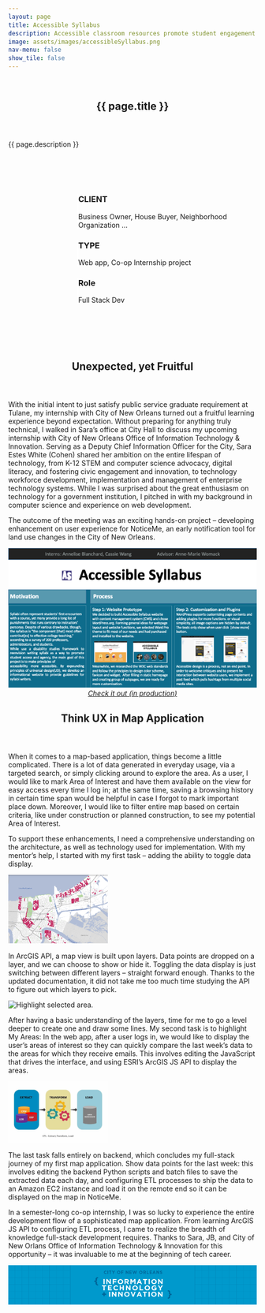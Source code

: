 ```yaml
---
layout: page
title: Accessible Syllabus
description: Accessible classroom resources promote student engagement and agency
image: assets/images/accessibleSyllabus.png
nav-menu: false
show_tile: false
---
```


<!-- main -->
<div id="main" class="alt">

<section id="banner" class="style2">
    <div class="inner">
        <span class="image">
            <img src="{{ site.baseurl }}/{{ page.image }}" alt="">
        </span>
        <header class="major">
            <h1>{{ page.title }}</h1>
        </header>
        <div class="content">
            {{ page.description }}
        </div>
    </div>
</section>

<div class="row" style="padding:5em 0em 5em 10em">
	<div class="4u 12u$(medium)" style="border-left:2px solid white">
		<h3>CLIENT</h3>
		<p>Business Owner, House Buyer, Neighborhood Organization ...</p>
	</div>
	<div class="4u 12u$(medium)" style="border-left:2px solid white">
		<h3>TYPE</h3>
		<p>Web app, Co-op Internship project</p>
	</div>
	<div class="4u$ 12u$(medium)" style="border-left:2px solid white">
		<h3>Role</h3>
		<p>Full Stack Dev</p>
	</div>
</div>

<!-- one -->
<section id="one">
	<div class="inner">
		<header class="major">
			<h2>Unexpected, yet Fruitful</h2>
		</header>
		<p>
        With the initial intent to just satisfy public service graduate requirement at Tulane, my internship with City of New Orleans turned out a fruitful learning experience beyond expectation. Without preparing for anything truly technical, I walked in Sara’s office at City Hall to discuss my upcoming internship with City of New Orleans Office of Information Technology & Innovation. Serving as a Deputy Chief Information Officer for the City, Sara Estes White (Cohen) shared her ambition on the entire lifespan of technology, from K-12 STEM and computer science advocacy, digital literacy, and fostering civic engagement and innovation, to technology workforce development, implementation and management of enterprise technology systems. While I was surprised about the great enthusiasm on technology for a government institution, I pitched in with my background in computer science and experience on web development.		</p>
		<p>
        The outcome of the meeting was an exciting hands-on project – developing enhancement on user experience for NoticeMe, an early notification tool for land use changes in the City of New Orleans.
		</p>
		<span class="image fit" style="text-align:center;">
		<a href="http://noticeme.nola.gov/" target="_blank"><img src="assets/images/asposter.png" alt="NoticeMe Website Screenshot" /></a>
		<figcaption><a href="http://noticeme.nola.gov/" target="_blank"><i>Check it out (in production)</i></a></figcaption>
		</span>
	</div>
</section>

<!-- two -->
<section id="two">
	<div class="inner">
		<header class="major">
			<h2>Think UX in Map Application</h2>
		</header>
		<p>
        When it comes to a map-based application, things become a little complicated. There is a lot of data generated in everyday usage, via a targeted search, or simply clicking around to explore the area. As a user, I would like to mark Area of Interest and have them available on the view for easy access every time I log in; at the same time, saving a browsing history in certain time span would be helpful in case I forgot to mark important place down. Moreover, I would like to filter entire map based on certain criteria, like under construction or planned construction, to see my potential Area of Interest.
		</p>
		<p>
        To support these enhancements, I need a comprehensive understanding on the architecture, as well as technology used for implementation. With my mentor’s help, I started with my first task – adding the ability to toggle data display.
        </p>
        <section class="spotlights">
        	<section>
        		<img src="assets/images/roadwork.gif" alt="Toggle and switch to different layers." data-position="25% 25%" style="max-width:40%; object-fit:contain"/>
        		<div class="content">
        		    <p>
                    In ArcGIS API, a map view is built upon layers. Data points are dropped on a layer, and we can choose to show or hide it. Toggling the data display is just switching between different layers – straight forward enough. Thanks to the updated documentation, it did not take me too much time studying the API to figure out which layers to pick.
        		    </p>
        		</div>
            </section>
            <section>
                <img src="assets/images/highlight.gif" alt="Highlight selected area." data-position="25% 25%" style="max-width:40%; object-fit:contain"/>
                <div class="content">
                    <p>
                    After having a basic understanding of the layers, time for me to go a level deeper to create one and draw some lines. My second task is to highlight My Areas: In the web app, after a user logs in, we would like to display the user’s areas of interest so they can quickly compare the last week’s data to the areas for which they receive emails. This involves editing the JavaScript that drives the interface, and using ESRI’s ArcGIS JS API to display the areas.
                    </p>
                </div>
            </section>
            <section>
                <img src="assets/images/ETL.jpg" alt="The ETL Process." data-position="25% 25%" style="max-width:40%; object-fit:contain"/>
                <div class="content">
                    <p>
                    The last task falls entirely on backend, which concludes my full-stack journey of my first map application. Show data points for the last week: this involves editing the backend Python scripts and batch files to save the extracted data each day, and configuring ETL processes to ship the data to an Amazon EC2 instance and load it on the remote end so it can be displayed on the map in NoticeMe.
                    </p>
                </div>
            </section>
        </section>
    </div>
</section>

<!-- three -->
<section id="three">
    <div class="inner">
        <p>
        In a semester-long co-op internship, I was so lucky to experience the entire development flow of a sophisticated map application. From learning ArcGIS JS API to configuring ETL process, I came to realize the breadth of knowledge full-stack development requires. Thanks to Sara, JB, and City of New Orlans Office of Information Technology & Innovation for this opportunity – it was invaluable to me at the beginning of tech career.
        </p>
        <span class="image fit">
            <img src="assets/images/ITI.png" alt="The ETL Process." />
        </span>
    </div>
</section>



</div>